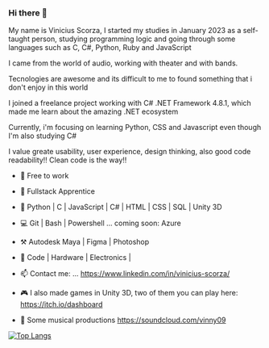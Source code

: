 ### Hi there 👋

My name is Vinicius Scorza, I started my studies in January 2023 as a self-taught person, studying programming logic and going through some languages such as C, C#, Python, Ruby and JavaScript

I came from the world of audio, working with theater and with bands.

Tecnologies are awesome and its difficult to me to found something that i don't enjoy in this world

I joined a freelance project working with C# .NET Framework 4.8.1, which made me learn about the amazing .NET ecosystem

Currently, i'm focusing on learning Python, CSS and Javascript even though I'm also studying C#

I value greate usability, user experience, design thinking, also good code readability!! Clean code is the way!! 

- 🔭 Free to work
- 🌱 Fullstack Apprentice
- 📶 Python | C | JavaScript | C# | HTML | CSS | SQL | Unity 3D
- 💻 Git | Bash | Powershell ... coming soon: Azure
- ⚒️ Autodesk Maya | Figma | Photoshop
- 💌 Code | Hardware | Electronics | 
- 📫 Contact me: ... https://www.linkedin.com/in/vinicius-scorza/

- 🎮 I also made games in Unity 3D, two of them you can play here:
https://itch.io/dashboard

- 🎹 Some musical productions
https://soundcloud.com/vinny09

[![Top Langs](https://github-readme-stats.vercel.app/api/top-langs/?username=vscorza0093&layout=compact)](https://github.com/vscorza0093/github-readme-stats)

